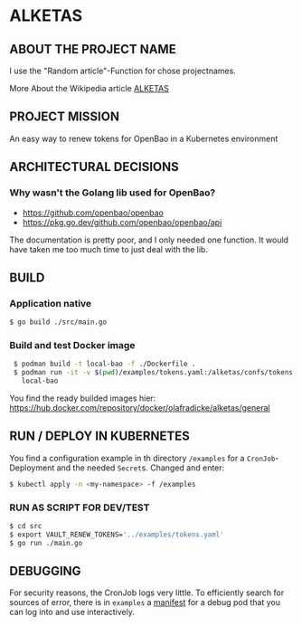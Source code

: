 # ALKETAS

## ABOUT THE PROJECT NAME

I use the "Random article"-Function for chose projectnames.

More About the Wikipedia article [ALKETAS](https://en.wikipedia.org/wiki/Alcetas_of_Macedon)

## PROJECT MISSION

An easy way to renew tokens for OpenBao in a Kubernetes environment

## ARCHITECTURAL DECISIONS

### Why wasn't the Golang lib used for OpenBao?

- https://github.com/openbao/openbao
- https://pkg.go.dev/github.com/openbao/openbao/api

The documentation is pretty poor, and I only needed one function. It would have taken me too much time to just deal with the lib.

## BUILD

### Application native

```bash
$ go build ./src/main.go
```

### Build and test Docker image

```bash
 $ podman build -t local-bao -f ./Dockerfile .
 $ podman run -it -v $(pwd)/examples/tokens.yaml:/alketas/confs/tokens.yaml:z \
   local-bao
```

You find the ready builded images hier: https://hub.docker.com/repository/docker/olafradicke/alketas/general

## RUN / DEPLOY IN KUBERNETES

You find a configuration example in th directory `/examples` for a `CronJob`-Deployment and the needed `Secret`s. Changed and enter:

```bash
$ kubectl apply -n <my-namespace> -f /examples
```

### RUN AS SCRIPT FOR DEV/TEST

```bash
$ cd src
$ export VAULT_RENEW_TOKENS='../examples/tokens.yaml'
$ go run ./main.go
```

## DEBUGGING

For security reasons, the CronJob logs very little. To efficiently search for sources of error, there is in `examples` a [manifest](examples/Pod-alketas-debug.yaml) for a debug pod that you can log into and use interactively.
